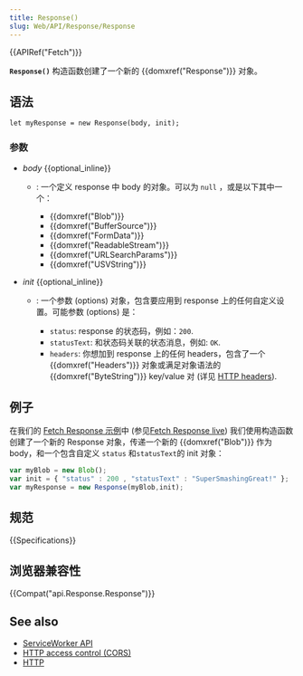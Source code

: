 ```yaml
---
title: Response()
slug: Web/API/Response/Response
---
```

{{APIRef("Fetch")}}

**`Response()`** 构造函数创建了一个新的 {{domxref("Response")}} 对象。

## 语法

```plain
let myResponse = new Response(body, init);
```

### 参数

- _body_ {{optional_inline}}

  - : 一个定义 response 中 body 的对象。可以为 `null` ，或是以下其中一个：

    - {{domxref("Blob")}}
    - {{domxref("BufferSource")}}
    - {{domxref("FormData")}}
    - {{domxref("ReadableStream")}}
    - {{domxref("URLSearchParams")}}
    - {{domxref("USVString")}}

- _init_ {{optional_inline}}

  - : 一个参数 (options) 对象，包含要应用到 response 上的任何自定义设置。可能参数 (options) 是：

    - `status`: response 的状态码，例如：`200`.
    - `statusText`: 和状态码关联的状态消息，例如: `OK`.
    - `headers`: 你想加到 response 上的任何 headers，包含了一个 {{domxref("Headers")}} 对象或满足对象语法的 {{domxref("ByteString")}} key/value 对 (详见 [HTTP headers](/zh-CN/docs/Web/HTTP/Headers)).

## 例子

在我们的 [Fetch Response 示例](https://github.com/mdn/fetch-examples/tree/gh-pages/fetch-response)中 (参见[Fetch Response live](http://mdn.github.io/fetch-examples/fetch-response/)) 我们使用构造函数创建了一个新的 Response 对象，传递一个新的 {{domxref("Blob")}} 作为 body，和一个包含自定义 `status` 和`statusText`的 init 对象：

```js
var myBlob = new Blob();
var init = { "status" : 200 , "statusText" : "SuperSmashingGreat!" };
var myResponse = new Response(myBlob,init);
```

## 规范

{{Specifications}}

## 浏览器兼容性

{{Compat("api.Response.Response")}}

## See also

- [ServiceWorker API](/zh-CN/docs/Web/API/ServiceWorker_API)
- [HTTP access control (CORS)](/zh-CN/docs/Web/HTTP/Access_control_CORS)
- [HTTP](/zh-CN/docs/Web/HTTP)
